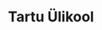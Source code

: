 ---
title: Tartu Ülikool
description: Tartu Ülikool
maintainer_name: No details supplied
maintainer_email: ''
---